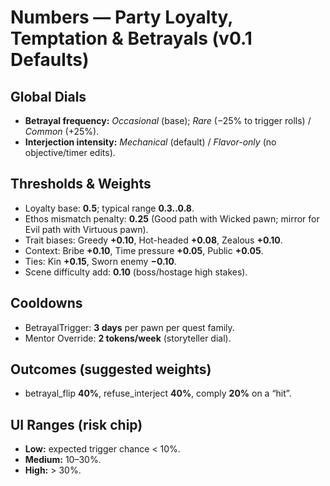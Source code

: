 # Numbers — Party Loyalty, Temptation & Betrayals (v0.1 Defaults)

## Global Dials
- **Betrayal frequency:** *Occasional* (base); *Rare* (−25% to trigger rolls) / *Common* (+25%).
- **Interjection intensity:** *Mechanical* (default) / *Flavor-only* (no objective/timer edits).

## Thresholds & Weights
- Loyalty base: **0.5**; typical range **0.3..0.8**.
- Ethos mismatch penalty: **0.25** (Good path with Wicked pawn; mirror for Evil path with Virtuous pawn).
- Trait biases: Greedy **+0.10**, Hot-headed **+0.08**, Zealous **+0.10**.
- Context: Bribe **+0.10**, Time pressure **+0.05**, Public **+0.05**.
- Ties: Kin **+0.15**, Sworn enemy **−0.10**.
- Scene difficulty add: **0.10** (boss/hostage high stakes).

## Cooldowns
- BetrayalTrigger: **3 days** per pawn per quest family.
- Mentor Override: **2 tokens/week** (storyteller dial).

## Outcomes (suggested weights)
- betrayal_flip **40%**, refuse_interject **40%**, comply **20%** on a “hit”.

## UI Ranges (risk chip)
- **Low:** expected trigger chance < 10%.
- **Medium:** 10–30%.
- **High:** > 30%.


